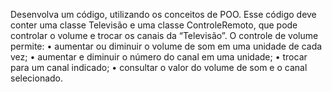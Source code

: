 Desenvolva um código, utilizando os conceitos de POO. Esse código deve
conter uma classe Televisão e uma classe ControleRemoto, que pode controlar o
volume e trocar os canais da “Televisão”. O controle de volume permite:
• aumentar ou diminuir o volume de som em uma unidade de cada vez;
• aumentar e diminuir o número do canal em uma unidade;
• trocar para um canal indicado;
• consultar o valor do volume de som e o canal selecionado.
